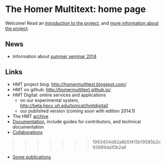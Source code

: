 # The Homer Multitext: home page



Welcome!  Read an [introduction to the project](welcome.html),  and [more information about the project](about.html).

## News ##

 - Information about [summer seminar 2014](summer2014)
 

## Links

- HMT project blog: <http://homermultitext.blogspot.com/>
- HMT on github: <http://homermultitext.github.io/>
- HMT Digital:  online services and applications
    - on our experimental system, <http://beta.hpcc.uh.edu/tomcat/hmtdigital/>
    - our published version (coming soon with edition 2014.1)
- The HMT [archive](hmtdigital.html)
 - [Documentation](hmt-docs), include guides for contributors, and technical documentation
- [Collaborations](collaboration.html)
>>>>>>> 1993404d82a8b5f415b19585b2c93989da10b2a8
- [Some publications](publications.html)



[1]: http://homermultitext.github.io/
